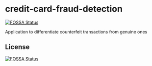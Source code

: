 # credit-card-fraud-detection
[![FOSSA Status](https://app.fossa.com/api/projects/git%2Bgithub.com%2Fyakaras%2Fcredit-card-fraud-detection.svg?type=shield)](https://app.fossa.com/projects/git%2Bgithub.com%2Fyakaras%2Fcredit-card-fraud-detection?ref=badge_shield)

Application to differentiate counterfeit transactions from genuine ones


## License
[![FOSSA Status](https://app.fossa.com/api/projects/git%2Bgithub.com%2Fyakaras%2Fcredit-card-fraud-detection.svg?type=large)](https://app.fossa.com/projects/git%2Bgithub.com%2Fyakaras%2Fcredit-card-fraud-detection?ref=badge_large)